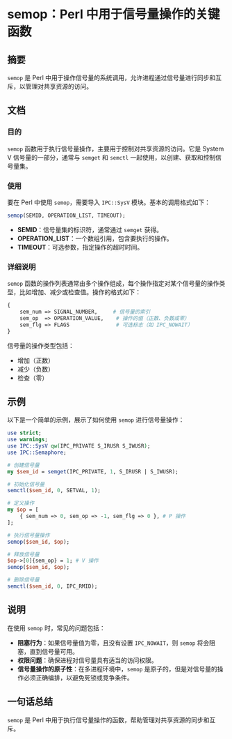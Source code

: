 <!--
Meta Description: # semop：Perl 中用于信号量操作的关键函数 ## 摘要 `semop` 是 Perl 中用于操作信号量的系统调用，允许进程通过信号量进行同步和互斥，以管理对共享资源的访问。 ## 文档 ### 目的 `semop` 函数用于执行信号量操作，主要用于控制对共享资源的访问。它是 System ...
Meta Keywords: semop, perl, sem_id, use, semget
-->

# semop：Perl 中用于信号量操作的关键函数

## 摘要
`semop` 是 Perl 中用于操作信号量的系统调用，允许进程通过信号量进行同步和互斥，以管理对共享资源的访问。

## 文档
### 目的
`semop` 函数用于执行信号量操作，主要用于控制对共享资源的访问。它是 System V 信号量的一部分，通常与 `semget` 和 `semctl` 一起使用，以创建、获取和控制信号量集。

### 使用
要在 Perl 中使用 `semop`，需要导入 `IPC::SysV` 模块。基本的调用格式如下：

```perl
semop(SEMID, OPERATION_LIST, TIMEOUT);
```

- **SEMID**：信号量集的标识符，通常通过 `semget` 获得。
- **OPERATION_LIST**：一个数组引用，包含要执行的操作。
- **TIMEOUT**：可选参数，指定操作的超时时间。

### 详细说明
`semop` 函数的操作列表通常由多个操作组成，每个操作指定对某个信号量的操作类型，比如增加、减少或检查值。操作的格式如下：

```perl
{
    sem_num => SIGNAL_NUMBER,     # 信号量的索引
    sem_op  => OPERATION_VALUE,    # 操作的值（正数、负数或零）
    sem_flg => FLAGS               # 可选标志（如 IPC_NOWAIT）
}
```

信号量的操作类型包括：
- 增加（正数）
- 减少（负数）
- 检查（零）

## 示例
以下是一个简单的示例，展示了如何使用 `semop` 进行信号量操作：

```perl
use strict;
use warnings;
use IPC::SysV qw(IPC_PRIVATE S_IRUSR S_IWUSR);
use IPC::Semaphore;

# 创建信号量
my $sem_id = semget(IPC_PRIVATE, 1, S_IRUSR | S_IWUSR);

# 初始化信号量
semctl($sem_id, 0, SETVAL, 1);

# 定义操作
my $op = [
    { sem_num => 0, sem_op => -1, sem_flg => 0 }, # P 操作
];

# 执行信号量操作
semop($sem_id, $op);

# 释放信号量
$op->[0]{sem_op} = 1; # V 操作
semop($sem_id, $op);

# 删除信号量
semctl($sem_id, 0, IPC_RMID);
```

## 说明
在使用 `semop` 时，常见的问题包括：
- **阻塞行为**：如果信号量值为零，且没有设置 `IPC_NOWAIT`，则 `semop` 将会阻塞，直到信号量可用。
- **权限问题**：确保进程对信号量具有适当的访问权限。
- **信号量操作的原子性**：在多进程环境中，`semop` 是原子的，但是对信号量的操作必须正确编排，以避免死锁或竞争条件。

## 一句话总结
`semop` 是 Perl 中用于执行信号量操作的函数，帮助管理对共享资源的同步和互斥。
